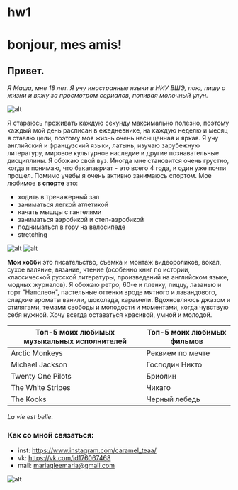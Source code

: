 # hw1
# bonjour, mes amis!
## Привет.
*Я Маша, мне 18 лет. Я учу иностранные языки в НИУ ВШЭ, пою, пишу о жизни  и вяжу за просмотром сериалов, попивая молочный улун.* 

![alt](https://pp.userapi.com/c824410/v824410855/8e788/bpuwQN64BGA.jpg)

Я стараюсь проживать каждую секунду максимально полезно, поэтому каждый мой день расписан в ежедневнике, на каждую неделю и месяц я ставлю цели, поэтому моя жизнь очень насыщенная и яркая. Я учу английский и французский языки, латынь, изучаю зарубежную литературу, мировое культурное наследие и другие познавательные дисциплины. Я обожаю свой вуз. Иногда мне становится очень грустно, когда я понимаю, что бакалавриат - это всего 4 года, и один уже почти прошел. Помимо учебы я очень активно занимаюсь спортом.
Мое любимое **в спорте** это:
- ходить в тренажерный зал 
- заниматься легкой атлетикой
- качать мышцы с гантелями
- заниматься аэробикой и степ-аэробикой
- подниматься в гору на велосипеде
- stretching

![alt](https://pp.userapi.com/c824410/v824410945/9267d/xDDATnILhN0.jpg)
![alt](https://pp.userapi.com/c824204/v824204945/90606/-9jBRFXENzo.jpg)

**Мои хобби** это писательство, съемка и монтаж видеороликов, вокал, сухое валяние, вязание, чтение (особенно книг по истории, классической русской литературы, произведений на английском языке, модных журналов). Я обожаю ретро, 60-е и пленку, пиццу, лазанью и торт "Наполеон", пастельные оттенки вроде мятного и лавандового, сладкие ароматы ванили, шоколада, карамели. Вдохновляюсь джазом и стилягами, темами свободы и молодости и моментами, когда чувствую себя нужной. Хочу всегда оставаться красивой, умной и молодой. 


| Топ-5 моих любимых музыкальных исполнителей  | Топ-5 моих любимых фильмов  |
| ---------------------------------------------| --------------------------- |
| Arctic Monkeys                               | Реквием по мечте            |
| Michael Jackson                              | Господин Никто              | 
| Twenty One Pilots                            | Бриолин                     |
| The White Stripes                            | Чикаго                      |
| The Kooks                                    | Черный лебедь               |

*La vie est belle.*

### Как со мной связаться:
+ inst: <https://www.instagram.com/caramel_teaa/> 
+ vk: <https://vk.com/id176067468>
+ mail: <mariagleemaria@gmail.com>  

![alt](https://pp.userapi.com/c824410/v824410855/8e7b8/tcXuLb-giVg.jpg) 
